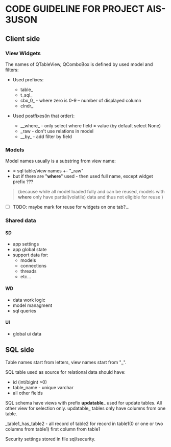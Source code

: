 ﻿# CODE GUIDELINE FOR PROJECT AIS-3USON

## Client side
### View Widgets
The names of QTableView, QComboBox is defined by used model and filters:
 * Used prefixes:
    * table_
    * t_sql_
    * cbx_0_ - where zero is 0-9 – number of displayed column
    * clndr_
        
 * Used postfixes(in that order):
    * _\_where\_<field> - only select where field = value (by default select None)
    * _raw            - don't use relations in model
    * _\_by\_<field>    - add filter by field

### Models
Model names usually is a substring from view name:
 * = sql table/view names +- "_raw"
 * but if there are "__where__" used - then used full name, except widget prefix ???
 
> (because while all model loaded fully and can be reused, models with __where__ only have partial(volatile) data and thus not eligible for reuse )

- [ ] TODO: maybe mark for reuse for widgets on one tab?...

### Shared data
#### SD 
 * app settings
 * app global state
 * support data for:
    * models
    * connections
    * threads
    * etc...
#### WD 
 * data work logic
 * model managment
 * sql queries
 #### UI 
 * global ui data
 
 
## SQL side
Table names start from letters, view names start from "_".

SQL table used as source for relational data should have:
 * id (int/bigint >0)
 * table_name - unique varchar
 * all other fields


SQL schema have views with prefix __updatable___ used for update tables. All other view for selection only.
updatable_ tables only have columns from one table.

_table1_has_table2  - all record of table2 for record in table1(0 or one or two columns from table1)
first column from table1

Security settings stored in file sql/security.
